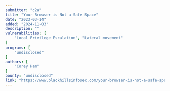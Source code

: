 ```yaml
---
submitter: "c2a"
title: "Your Browser is Not a Safe Space"
date: "2023-03-14"
added: "2024-11-03"
description: ""
vulnerabilities: [
    "Local Privilege Escalation", "Lateral movement"
]
programs: [
    "undisclosed"
]
authors: [
    "Corey Ham"
]
bounty: "undisclosed"
link: "https://www.blackhillsinfosec.com/your-browser-is-not-a-safe-space/"
---
```




